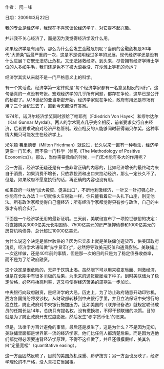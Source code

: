 作者： 阮一峰

日期：2009年3月22日

我的专业是经济学，我现在不喜欢谈论经济学了，对它提不起兴趣。

并非我不关心经济了，而是因为我觉得经济学没什么用。

如果经济学是有用的，那么为什么会发生金融危机呢？当前的金融危机是30年代“大萧条”后最严重的一次，这是不是说明经过多年的发展，现代经济学还是没有什么进展？它既无法防止危机，又无法拯救经济。到头来，尽管拥有经济学博士学位的人多如牛毛，我们还是免不了被大浪吞没、在沙滩上等死的命运？

经济学其实从来就不是一门严格意义上的科学。

有一个笑话说，经济学第一定律就是“每个经济学家都有一名意见相反的同行”。这句话真的一点没有夸张。宏观经济学的几乎所有问题，都存在争论，这早已是公开的秘密了。从18世纪的亚当斯密开始，经济学家就在争论，政府有用还是市场有用？三个世纪过去了，直到今天都没有答案。

1974年，诺贝尔经济学奖同时颁给了哈耶克（Fdiedrich Von Hayek）和缪尔达尔（Karl Gunnar Myrdal）。两人的学术观点几乎完全相反，前者要求实行自由经济，后者要求政府对经济严格管制。观点相反的人能够同时获得诺贝尔奖，这种事情大概只可能发生在经济学上。

米尔顿·弗里德曼（Milton Friedman）就说过，长久以来一直有一种看法，经济学更像一门艺术，而不像一门科学（参见《The Methodology of Positive Economics》）。那么，当你需要救命的时候，一门艺术能有多大的作用呢？

另一方面，经济学无疑还是有一些非常正确的内容的，比如经济增长的最终动力来自于消费，如果消费不增长，只依靠投资和出口来拉动经济，那么一定长久不了。但是，如果政府不愿意执行的话，再正确的内容也没有用。

如果政府一味地“加大投资、促进出口”，不断地刺激经济，一针又一针打强心针，你能有什么办法？一切就像火车脱轨一样，你只能看着它一头扎下山崖，别无他法。所有政治家都觉得自己懂经济；所有经济学家都觉得只有参与政治，自己的主张才有机会实行。

下面是一个经济学无用的最新证明。三天前，美联储宣布了一项惊世骇俗的决定：将直接购买3000亿美元长期国债、7500亿美元的房产抵押债券和1000亿美元的房贷机构债券，总计超过10000亿美元。

为什么说这个决定是惊世骇俗的？因为它实质上就是美联储创造货币，供美国政府消费，经济学术语叫做“赤字货币化”，必然将导致美元贬值和通货膨胀。美联储上一次这样做，还是40年前的事情，但是那一次的目的只是为了稳定债券收益率，而不是为了给政府融资。

这个决定是很危险的，无异于饮鸩止渴。虽然眼下可以用来稳定局面、刺激经济，但是在长期中有很多消极的后果，为未来的通货膨胀埋下种子。到时美联储为了稳定价格，必然将抬高利率，这又将使得经济萧条的周期进一步加长。

中央银行向政府融资，是经济学的大忌。历史上，为了防止政府随意开动印钞机，西方各国纷纷将发钞权，从财政部转移到中央银行手里，并且立法保证中央银行的独立性，防止政府对中央银行施加压力。比如美国的《联邦储备法》就规定联储成员的任期长达14年，总统只有提名权，没有撤换权，不得干预联储的决策。目的就是为了防止政府开支过度膨胀，然后发生“赤字货币化”的恶果。

但是，法律千方百计避免的事情，最后还是发生了，这是为什么？不是因为无知，美联储里面都是世界第一流的经济学家，他们比任何人都清楚后果。而是因为连他们都觉得必须要违背经济学原理，不得不这样做了，并且还假模假样，美其名曰“定量宽松”（quantitative easing）。

这一方面固然反映了，目前的美国危机深重、黔驴技穷；另一方面也反映了，经济学理论的不严格，没人真把它当回事。